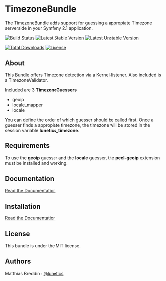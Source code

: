 TimezoneBundle
==============
The TimezoneBundle adds support for guessing a appropiate Timezone serverside in your Symfony 2.1 application.

[![Build Status](https://secure.travis-ci.org/lunetics/TimezoneBundle.png?branch=master)](http://travis-ci.org/lunetics/TimezoneBundle)
[![Latest Stable Version](https://poser.pugx.org/lunetics/timezone-bundle/v/stable.png)](https://packagist.org/packages/lunetics/timezone-bundle)
[![Latest Unstable Version](https://poser.pugx.org/lunetics/timezone-bundle/v/unstable.png)](https://packagist.org/packages/lunetics/timezone-bundle)


[![Total Downloads](https://poser.pugx.org/lunetics/timezone-bundle/downloads.png)](https://packagist.org/packages/lunetics/timezone-bundle)
[![License](https://poser.pugx.org/lunetics/timezone-bundle/license.png)](https://packagist.org/packages/lunetics/timezone-bundle)

About
-----
This Bundle offers Timezone detection via a Kernel-listener.
Also included is a TimezoneValidator.

Included are 3 **TimezoneGuessers**

* geoip
* locale_mapper
* locale

You can define the order of which guesser should be called first.
Once a guesser finds a appropiate timezone, the timezone will be stored in the session variable **lunetics_timezone**.

Requirements
------------
To use the **geoip** guesser and the **locale** guesser, the **pecl-geoip** extension must be installed and working.

Documentation
-------------
[Read the Documentation](https://github.com/lunetics/TimezoneBundle/blob/master/Resources/doc/index.md)

Installation
------------
[Read the Documentation](https://github.com/lunetics/TimezoneBundle/blob/master/Resources/doc/installation.md)

License
-------
This bundle is under the MIT license.

Authors
-------
Matthias Breddin : [@lunetics](https://github.com/lunetics)  
